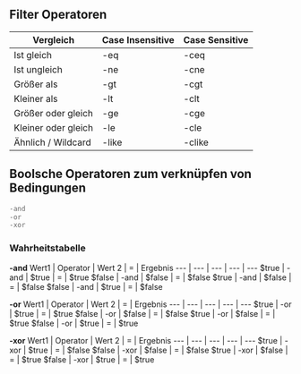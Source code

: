 ## Filter Operatoren
Vergleich | Case Insensitive | Case Sensitive
--- | --- | ---
Ist gleich | -eq | -ceq
Ist ungleich | -ne | -cne
Größer als | -gt | -cgt
Kleiner als | -lt | -clt
Größer oder gleich | -ge | -cge
Kleiner oder gleich | -le | -cle
Ähnlich / Wildcard | -like | -clike

## Boolsche Operatoren zum verknüpfen von Bedingungen
```powershell
-and
-or
-xor
```

### Wahrheitstabelle

**-and**
Wert1 | Operator | Wert 2 | = | Ergebnis
--- | --- | --- | --- | ---
$true | -and | $true | = | $true
$false | -and | $false | = | $false
$true | -and | $false | = | $false
$false | -and | $true | = | $false

**-or**
Wert1 | Operator | Wert 2 | = | Ergebnis
--- | --- | --- | --- | ---
$true | -or | $true | = | $true
$false | -or | $false | = | $false
$true | -or | $false | = | $true
$false | -or | $true | = | $true

**-xor**
Wert1 | Operator | Wert 2 | = | Ergebnis
--- | --- | --- | --- | ---
$true | -xor | $true | = | $false
$false | -xor | $false | = | $false
$true | -xor | $false | = | $true
$false | -xor | $true | = | $true